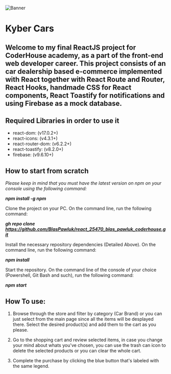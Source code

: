 ![Banner](/app_blas/src/images/ReactJs_Proyect_Blas_Pawluk.jpg)

# Kyber Cars

## Welcome to my final ReactJS project for CoderHouse academy, as a part of the front-end web developer career. This project consists of an car dealership based e-commerce implemented with React together with React Route and Router, React Hooks, handmade CSS for React components, React Toastify for notifications and using Firebase as a mock database.

## **Required Libraries in order to use it**

- react-dom: (v17.0.2+)
- react-icons: (v4.3.1+)
- react-router-dom: (v6.2.2+)
- react-toastify: (v8.2.0+)
- firebase: (v9.6.10+)

## **How to start from scratch**

_Please keep in mind that you must have the latest version on npm on your console using the following command:_

**_npm install -g npm_**

Clone the project on your PC. On the command line, run the following command:

**_gh repo clone https://github.com/BlasPawluk/react_25470_blas_pawluk_coderhouse.git_**

Install the necessary repository dependencies (Detailed Above). On the command line, run the following command:

**_npm install_**

Start the repository. On the command line of the console of your choice (Powershell, Git Bash and such), run the following command:

**_npm start_**

## How To use:

1. Browse through the store and filter by category (Car Brand) or you can just select from the main page since all the items will be desplayed there. Select the desired product(s) and add them to the cart as you please.

2. Go to the shopping cart and review selected items, in case you change your mind about whats you've chosen, you can use the trash can icon to delete the selected products or you can clear the whole cart.

3. Complete the purchase by clicking the blue button that's labeled with the same legend.
